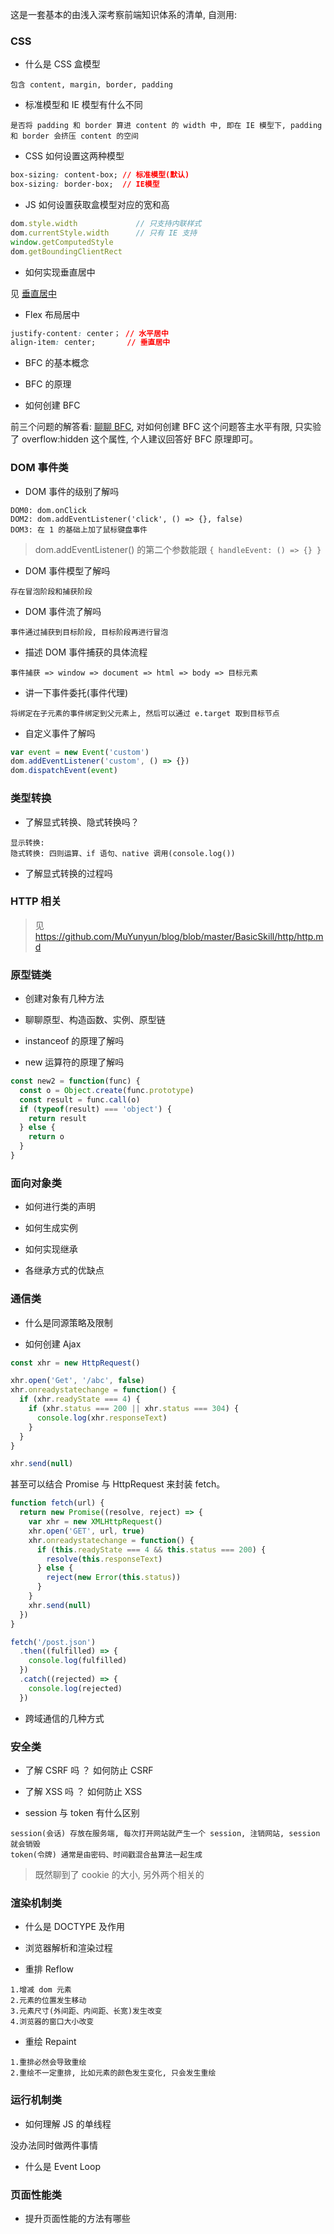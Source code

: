 这是一套基本的由浅入深考察前端知识体系的清单, 自测用:

### CSS

* 什么是 CSS 盒模型

```
包含 content, margin, border, padding
```

* 标准模型和 IE 模型有什么不同

```
是否将 padding 和 border 算进 content 的 width 中, 即在 IE 模型下, padding 和 border 会挤压 content 的空间
```

* CSS 如何设置这两种模型

```css
box-sizing: content-box; // 标准模型(默认)
box-sizing: border-box;  // IE模型
```

* JS 如何设置获取盒模型对应的宽和高

```js
dom.style.width             // 只支持内联样式
dom.currentStyle.width      // 只有 IE 支持
window.getComputedStyle
dom.getBoundingClientRect
```

* 如何实现垂直居中

见 [垂直居中](https://github.com/MuYunyun/blog/blob/master/BasicSkill/css/%E6%B0%B4%E5%B9%B3%E5%9E%82%E7%9B%B4%E5%B1%85%E4%B8%AD.html)

* Flex 布局居中

```css
justify-content: center； // 水平居中
align-item: center;       // 垂直居中
```

* BFC 的基本概念

* BFC 的原理

* 如何创建 BFC

前三个问题的解答看: [聊聊 BFC](https://github.com/MuYunyun/blog/blob/master/BasicSkill/css/聊聊BFC.md), 对如何创建 BFC 这个问题答主水平有限, 只实验了 overflow:hidden 这个属性, 个人建议回答好 BFC 原理即可。

### DOM 事件类

* DOM 事件的级别了解吗

```
DOM0: dom.onClick
DOM2: dom.addEventListener('click', () => {}, false)
DOM3: 在 1 的基础上加了鼠标键盘事件
```

> dom.addEventListener() 的第二个参数能跟 `{ handleEvent: () => {} }`

* DOM 事件模型了解吗

```
存在冒泡阶段和捕获阶段
```

* DOM 事件流了解吗

```
事件通过捕获到目标阶段, 目标阶段再进行冒泡
```

* 描述 DOM 事件捕获的具体流程

```
事件捕获 => window => document => html => body => 目标元素
```

* 讲一下事件委托(事件代理)

```
将绑定在子元素的事件绑定到父元素上, 然后可以通过 e.target 取到目标节点
```

* 自定义事件了解吗

```js
var event = new Event('custom')
dom.addEventListener('custom', () => {})
dom.dispatchEvent(event)
```

### 类型转换

* 了解显式转换、隐式转换吗？

```
显示转换:
隐式转换: 四则运算、if 语句、native 调用(console.log())
```

* 了解显式转换的过程吗

### HTTP 相关

> 见 https://github.com/MuYunyun/blog/blob/master/BasicSkill/http/http.md

### 原型链类

* 创建对象有几种方法

* 聊聊原型、构造函数、实例、原型链

* instanceof 的原理了解吗

* new 运算符的原理了解吗

```js
const new2 = function(func) {
  const o = Object.create(func.prototype)
  const result = func.call(o)
  if (typeof(result) === 'object') {
    return result
  } else {
    return o
  }
}
```

### 面向对象类

* 如何进行类的声明

* 如何生成实例

* 如何实现继承

* 各继承方式的优缺点

### 通信类

* 什么是同源策略及限制

* 如何创建 Ajax

```js
const xhr = new HttpRequest()

xhr.open('Get', '/abc', false)
xhr.onreadystatechange = function() {
  if (xhr.readyState === 4) {
    if (xhr.status === 200 || xhr.status === 304) {
      console.log(xhr.responseText)
    }
  }
}

xhr.send(null)
```

甚至可以结合 Promise 与 HttpRequest 来封装 fetch。

```js
function fetch(url) {
  return new Promise((resolve, reject) => {
    var xhr = new XMLHttpRequest()
    xhr.open('GET', url, true)
    xhr.onreadystatechange = function() {
      if (this.readyState === 4 && this.status === 200) {
        resolve(this.responseText)
      } else {
        reject(new Error(this.status))
      }
    }
    xhr.send(null)
  })
}

fetch('/post.json')
  .then((fulfilled) => {
    console.log(fulfilled)
  })
  .catch((rejected) => {
    console.log(rejected)
  })
```

* 跨域通信的几种方式

### 安全类

* 了解 CSRF 吗 ？ 如何防止 CSRF

* 了解 XSS 吗 ？ 如何防止 XSS

* session 与 token 有什么区别

```
session(会话) 存放在服务端, 每次打开网站就产生一个 session, 注销网站, session 就会销毁
token(令牌) 通常是由密码、时间戳混合盐算法一起生成
```

> 既然聊到了 cookie 的大小, 另外两个相关的

### 渲染机制类

* 什么是 DOCTYPE 及作用

* 浏览器解析和渲染过程

* 重排 Reflow

```
1.增减 dom 元素
2.元素的位置发生移动
3.元素尺寸(外间距、内间距、长宽)发生改变
4.浏览器的窗口大小改变
```

* 重绘 Repaint

```
1.重排必然会导致重绘
2.重绘不一定重排, 比如元素的颜色发生变化, 只会发生重绘
```

### 运行机制类

* 如何理解 JS 的单线程

没办法同时做两件事情

* 什么是 Event Loop

### 页面性能类

* 提升页面性能的方法有哪些